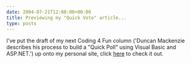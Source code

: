 ```yaml
---
date: 2004-07-21T12:08:00+00:00
title: Previewing my "Quick Vote" article...
type: posts
---
```

I've put the draft of my next Coding 4 Fun column ('Duncan Mackenzie describes his process to build a "Quick Poll" using Visual Basic and ASP.NET.') up onto my personal site, click [here](http://www.duncanmackenzie.net/writing/Previews/QuickVote/default.aspx) to check it out.
